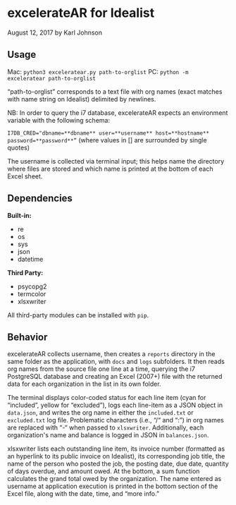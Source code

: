 # excelerateAR for Idealist
August 12, 2017 by Karl Johnson

## Usage

Mac: `python3 exceleratear.py path-to-orglist`
PC: `python -m exceleratear path-to-orglist`

“path-to-orglist” corresponds to a text file with org names (exact matches with name string on Idealist) delimited by newlines.

NB: In order to query the i7 database, excelerateAR expects an environment variable with the following schema:

`I7DB_CRED="dbname=**dbname** user=**username** host=**hostname** password=**password**”`
(where values in [] are surrounded by single quotes)

The username is collected via terminal input; this helps name the directory where files are stored and which name is printed at the bottom of each Excel sheet.


## Dependencies
**Built-in:**
- re
- os
- sys
- json
- datetime

**Third Party:**
- psycopg2
- termcolor
- xlsxwriter

All third-party modules can be installed with `pip`.


## Behavior
excelerateAR collects username, then creates a `reports` directory in the same folder as the application, with `docs` and `logs` subfolders. It then reads org names from the source file one line at a time, querying the i7 PostgreSQL database and creating an Excel (2007+) file with the returned data for each organization in the list in its own folder.


The terminal displays color-coded status for each line item (cyan for “included”, yellow for “excluded”), logs each line-item as a JSON object in `data.json`, and writes the org name in either the `included.txt` or `excluded.txt` log file. Problematic characters (i.e., “/“ and “:”) in org names are replaced with “-“ when passed to `xlsxwriter`. Additionally, each organization's name and balance is logged in JSON in `balances.json`.


xlsxwriter lists each outstanding line item, its invoice number (formatted as an hyperlink to its public invoice on Idealist), its corresponding job title, the name of the person who posted the job, the posting date, due date, quantity of days overdue, and amount owed. At the bottom, a sum function calculates the grand total owed by the organization. The name entered as username at application execution is printed in the bottom section of the Excel file, along with the date, time, and “more info.”